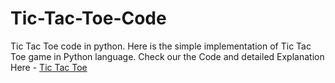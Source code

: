 # Tic-Tac-Toe-Code
Tic Tac Toe code in python. Here is the simple implementation of Tic Tac Toe game in Python language.
Check our the Code and detailed Explanation Here - <a href="https://www.courpedia.com/2023/01/tic-tac-toe-code-in-python.html" > Tic Tac Toe </a>
